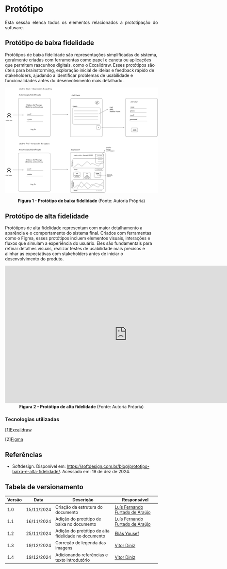 # Protótipo

<p style="text-align: justify;"> Esta sessão elenca todos os elementos relacionados a prototipação do software.
</p>

## Protótipo de baixa fidelidade

Protótipos de baixa fidelidade são representações simplificadas do sistema, geralmente criadas com ferramentas como papel e caneta ou aplicações que permitem rascunhos digitais, como o Excalidraw. Esses protótipos são úteis para brainstorming, exploração inicial de ideias e feedback rápido de stakeholders, ajudando a identificar problemas de usabilidade e funcionalidades antes do desenvolvimento mais detalhado.

![alt text](../assets/software/prototipo/baixa.png)

<center><b>Figura 1 - Protótipo de baixa fidelidade</b> (Fonte: Autoria Própria)</center>

## Protótipo de alta fidelidade

Protótipos de alta fidelidade representam com maior detalhamento a aparência e o comportamento do sistema final. Criados com ferramentas como o Figma, esses protótipos incluem elementos visuais, interações e fluxos que simulam a experiência do usuário. Eles são fundamentais para refinar detalhes visuais, realizar testes de usabilidade mais precisos e alinhar as expectativas com stakeholders antes de iniciar o desenvolvimento do produto.

<iframe style="border: 1px solid rgba(0, 0, 0, 0.1);" width="800" height="450" src="https://embed.figma.com/design/3xoQ00lTBBhyQRMNTaK1aq/Arthur-Melo's-team-library?node-id=0-1&embed-host=share" allowfullscreen></iframe>

<center><b>Figura 2 - Protótipo de alta fidelidade</b> (Fonte: Autoria Própria)</center>

### Tecnologias utilizadas

[1][Excalidraw](https://excalidraw.com/)

[2][Figma](https://www.figma.com/pt-br/)

## Referências

- Softdesign. Disponível em: https://softdesign.com.br/blog/prototipo-baixa-e-alta-fidelidade/. Acessado em: 19 de dez de 2024.

## Tabela de versionamento

| Versão | Data       | Descrição                                           | Responsável                                                        |
| ------ | ---------- | --------------------------------------------------- | ------------------------------------------------------------------ |
| 1.0    | 15/11/2024 | Criação da estrutura do documento                   | [Luís Fernando Furtado de Araújo](https://gitlab.com/luis-furtado) |
| 1.1    | 16/11/2024 | Adição do protótipo de baixa no documento           | [Luís Fernando Furtado de Araújo](https://gitlab.com/luis-furtado) |
| 1.2    | 25/11/2024 | Adição do protótipo de alta fidelidade no documento | [Eliás Yousef](https://gitlab.com/eliasyousef)                     |
| 1.3    | 19/12/2024 | Correção de legenda das imagens                     | [Vitor Diniz](https://gitlab.com/vitordiniz25)                     |
| 1.4    | 19/12/2024 | Adicionando referências e texto introdutório        | [Vitor Diniz](https://gitlab.com/vitordiniz25)                     |

